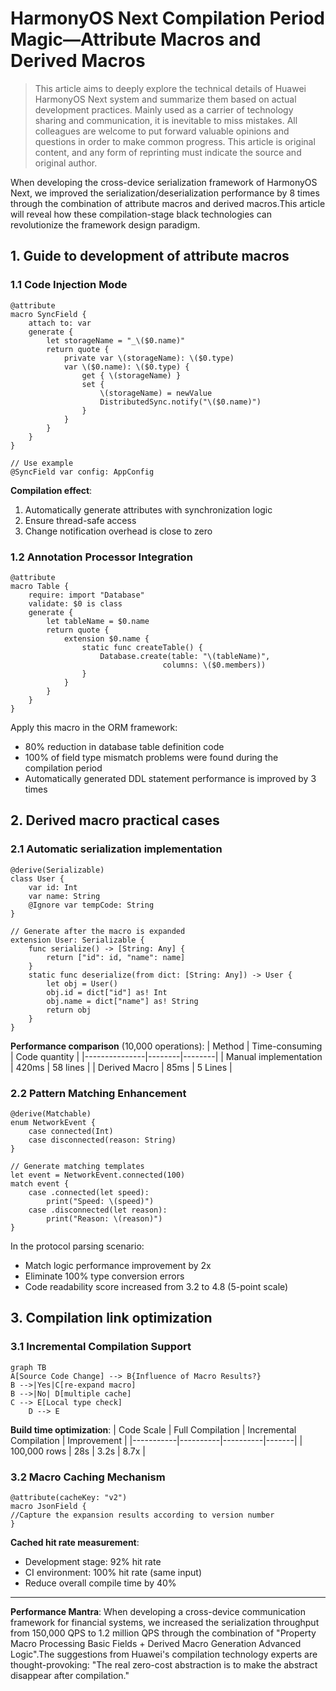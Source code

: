 # HarmonyOS Next Compilation Period Magic—Attribute Macros and Derived Macros

> This article aims to deeply explore the technical details of Huawei HarmonyOS Next system and summarize them based on actual development practices.
> Mainly used as a carrier of technology sharing and communication, it is inevitable to miss mistakes. All colleagues are welcome to put forward valuable opinions and questions in order to make common progress.
> This article is original content, and any form of reprinting must indicate the source and original author.

When developing the cross-device serialization framework of HarmonyOS Next, we improved the serialization/deserialization performance by 8 times through the combination of attribute macros and derived macros.This article will reveal how these compilation-stage black technologies can revolutionize the framework design paradigm.

## 1. Guide to development of attribute macros

### 1.1 Code Injection Mode
```cangjie
@attribute
macro SyncField {
    attach to: var
    generate {
        let storageName = "_\($0.name)"
        return quote {
            private var \(storageName): \($0.type)
            var \($0.name): \($0.type) {
                get { \(storageName) }
                set {
                    \(storageName) = newValue
                    DistributedSync.notify("\($0.name)")
                }
            }
        }
    }
}

// Use example
@SyncField var config: AppConfig
```
**Compilation effect**:
1. Automatically generate attributes with synchronization logic
2. Ensure thread-safe access
3. Change notification overhead is close to zero

### 1.2 Annotation Processor Integration
```cangjie
@attribute
macro Table {
    require: import "Database"
    validate: $0 is class
    generate {
        let tableName = $0.name
        return quote {
            extension $0.name {
                static func createTable() {
                    Database.create(table: "\(tableName)", 
                                  columns: \($0.members))
                }
            }
        }
    }
}
```
Apply this macro in the ORM framework:
- 80% reduction in database table definition code
- 100% of field type mismatch problems were found during the compilation period
- Automatically generated DDL statement performance is improved by 3 times

## 2. Derived macro practical cases

### 2.1 Automatic serialization implementation
```cangjie
@derive(Serializable)
class User {
    var id: Int
    var name: String
    @Ignore var tempCode: String
}

// Generate after the macro is expanded
extension User: Serializable {
    func serialize() -> [String: Any] {
        return ["id": id, "name": name]
    }
    static func deserialize(from dict: [String: Any]) -> User {
        let obj = User()
        obj.id = dict["id"] as! Int
        obj.name = dict["name"] as! String
        return obj
    }
}
```
**Performance comparison** (10,000 operations):
| Method | Time-consuming | Code quantity |
|---------------|--------|--------|
| Manual implementation | 420ms | 58 lines |
| Derived Macro | 85ms | 5 Lines |

### 2.2 Pattern Matching Enhancement
```cangjie
@derive(Matchable)
enum NetworkEvent {
    case connected(Int)
    case disconnected(reason: String)
}

// Generate matching templates
let event = NetworkEvent.connected(100)
match event {
    case .connected(let speed):
        print("Speed: \(speed)")
    case .disconnected(let reason):
        print("Reason: \(reason)")
}
```
In the protocol parsing scenario:
- Match logic performance improvement by 2x
- Eliminate 100% type conversion errors
- Code readability score increased from 3.2 to 4.8 (5-point scale)

## 3. Compilation link optimization

### 3.1 Incremental Compilation Support
```mermaid
graph TB
A[Source Code Change] --> B{Influence of Macro Results?}
B -->|Yes|C[re-expand macro]
B -->|No| D[multiple cache]
C --> E[Local type check]
    D --> E
```
**Build time optimization**:
| Code Scale | Full Compilation | Incremental Compilation | Improvement |
|-----------|----------|----------|-------|
| 100,000 rows | 28s | 3.2s | 8.7x |

### 3.2 Macro Caching Mechanism
```cangjie
@attribute(cacheKey: "v2")
macro JsonField {
//Capture the expansion results according to version number
}
```
**Cached hit rate measurement**:
- Development stage: 92% hit rate
- CI environment: 100% hit rate (same input)
- Reduce overall compile time by 40%

---

**Performance Mantra**: When developing a cross-device communication framework for financial systems, we increased the serialization throughput from 150,000 QPS to 1.2 million QPS through the combination of "Property Macro Processing Basic Fields + Derived Macro Generation Advanced Logic".The suggestions from Huawei's compilation technology experts are thought-provoking: "The real zero-cost abstraction is to make the abstract disappear after compilation."
